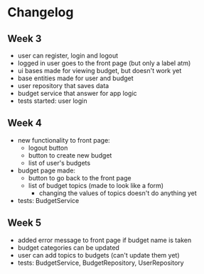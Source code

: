 # Changelog

## Week 3

- user can register, login and logout
- logged in user goes to the front page (but only a label atm)
- ui bases made for viewing budget, but doesn't work yet
- base entities made for user and budget
- user repository that saves data
- budget service that answer for app logic
- tests started: user login

## Week 4

- new functionality to front page:
    - logout button
    - button to create new budget
    - list of user's budgets
- budget page made:
    - button to go back to the front page
    - list of budget topics (made to look like a form)
        - changing the values of topics doesn't do anything yet
- tests: BudgetService

## Week 5

- added error message to front page if budget name is taken
- budget categories can be updated
- user can add topics to budgets (can't update them yet)
- tests: BudgetService, BudgetRepository, UserRepository
